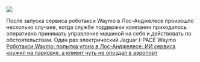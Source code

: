 <!--2025-01-06 05:31:44-->
<div class="yb">
  <div class="rss smaller1 habr"><img src="https://habrastorage.org/getpro/habr/upload_files/e16/d18/2c3/e16d182c3cccedfbdde68e78078d6b36.jpg" /><p>После запуска сервиса роботакси Waymo в Лос-Анджелесе произошло несколько случаев, когда службе поддержки компании приходилось оперативно принимать управление машиной на себя и действовать по обстоятельствам. Один раз электрический Jaguar I-PACE Waymo <a... <br><a class="light" href="https://habr.com/ru/news/871816/?utm_source=habrahabr&utm_medium=rss&utm_campaign=871816">Роботакси Waymo: попытка угона в Лос-Анджелесе; ИИ сервиса кружил на парковке, а клиент чуть не опоздал в аэропорт</a></div>
</div>
